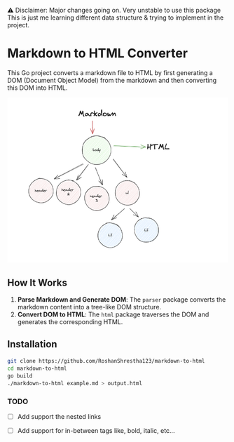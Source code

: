 ⚠️ Disclaimer: Major changes going on. Very unstable to use this package 
This is just me learning different data structure & trying to implement in the project.

# Markdown to HTML Converter

This Go project converts a markdown file to HTML by first generating a DOM (Document Object Model) from the markdown and then converting this DOM into HTML.

![diagram](image.png)

## How It Works

1. **Parse Markdown and Generate DOM**: The `parser` package converts the markdown content into a tree-like DOM structure.
2. **Convert DOM to HTML**: The `html` package traverses the DOM and generates the corresponding HTML.

## Installation

   ```sh
   git clone https://github.com/RoshanShrestha123/markdown-to-html
   cd markdown-to-html
   go build
   ./markdown-to-html example.md > output.html
   ```

### TODO
- [ ] Add support the nested links
- [ ] Add support for in-between tags like, bold, italic, etc...






